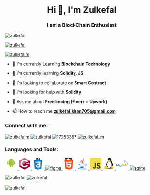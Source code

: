 <h1 align="center">Hi 👋, I'm Zulkefal</h1>
<h3 align="center">I am a BlockChain Enthusiast</h3>

<p align="left"> <img src="https://komarev.com/ghpvc/?username=zulkefal&label=Profile%20views&color=0e75b6&style=flat" alt="zulkefal" /> </p>

<p align="left"> <a href="https://github.com/ryo-ma/github-profile-trophy"><img src="https://github-profile-trophy.vercel.app/?username=zulkefal" alt="zulkefal" /></a> </p>

<p align="left"> <a href="https://twitter.com/zulkefalm" target="blank"><img src="https://img.shields.io/twitter/follow/zulkefalm?logo=twitter&style=for-the-badge" alt="zulkefalm" /></a> </p>

- 🔭 I’m currently Learning **Blockchain Technology**

- 🌱 I’m currently learning **Solidity, JS**

- 👯 I’m looking to collaborate on **Smart Contract**

- 🤝 I’m looking for help with **Solidity**

- 💬 Ask me about **Freelancing (Fiverr + Upwork)**

- 📫 How to reach me **zulkefal.khan705@gmail.com**

<h3 align="left">Connect with me:</h3>
<p align="left">
<a href="https://twitter.com/zulkefalm" target="blank"><img align="center" src="https://raw.githubusercontent.com/rahuldkjain/github-profile-readme-generator/master/src/images/icons/Social/twitter.svg" alt="zulkefalm" height="30" width="40" /></a>
<a href="https://linkedin.com/in/zulkefal" target="blank"><img align="center" src="https://raw.githubusercontent.com/rahuldkjain/github-profile-readme-generator/master/src/images/icons/Social/linked-in-alt.svg" alt="zulkefal" height="30" width="40" /></a>
<a href="https://stackoverflow.com/users/17253387" target="blank"><img align="center" src="https://raw.githubusercontent.com/rahuldkjain/github-profile-readme-generator/master/src/images/icons/Social/stack-overflow.svg" alt="17253387" height="30" width="40" /></a>
<a href="https://instagram.com/zulkefal_m" target="blank"><img align="center" src="https://raw.githubusercontent.com/rahuldkjain/github-profile-readme-generator/master/src/images/icons/Social/instagram.svg" alt="zulkefal_m" height="30" width="40" /></a>
</p>

<h3 align="left">Languages and Tools:</h3>
<p align="left"> <a href="https://developer.android.com" target="_blank" rel="noreferrer"> <img src="https://raw.githubusercontent.com/devicons/devicon/master/icons/android/android-original-wordmark.svg" alt="android" width="40" height="40"/> </a> <a href="https://www.w3schools.com/cpp/" target="_blank" rel="noreferrer"> <img src="https://raw.githubusercontent.com/devicons/devicon/master/icons/cplusplus/cplusplus-original.svg" alt="cplusplus" width="40" height="40"/> </a> <a href="https://www.w3schools.com/css/" target="_blank" rel="noreferrer"> <img src="https://raw.githubusercontent.com/devicons/devicon/master/icons/css3/css3-original-wordmark.svg" alt="css3" width="40" height="40"/> </a> <a href="https://www.figma.com/" target="_blank" rel="noreferrer"> <img src="https://www.vectorlogo.zone/logos/figma/figma-icon.svg" alt="figma" width="40" height="40"/> </a> <a href="https://www.w3.org/html/" target="_blank" rel="noreferrer"> <img src="https://raw.githubusercontent.com/devicons/devicon/master/icons/html5/html5-original-wordmark.svg" alt="html5" width="40" height="40"/> </a> <a href="https://www.java.com" target="_blank" rel="noreferrer"> <img src="https://raw.githubusercontent.com/devicons/devicon/master/icons/java/java-original.svg" alt="java" width="40" height="40"/> </a> <a href="https://developer.mozilla.org/en-US/docs/Web/JavaScript" target="_blank" rel="noreferrer"> <img src="https://raw.githubusercontent.com/devicons/devicon/master/icons/javascript/javascript-original.svg" alt="javascript" width="40" height="40"/> </a> <a href="https://www.linux.org/" target="_blank" rel="noreferrer"> <img src="https://raw.githubusercontent.com/devicons/devicon/master/icons/linux/linux-original.svg" alt="linux" width="40" height="40"/> </a> <a href="https://www.mysql.com/" target="_blank" rel="noreferrer"> <img src="https://raw.githubusercontent.com/devicons/devicon/master/icons/mysql/mysql-original-wordmark.svg" alt="mysql" width="40" height="40"/> </a> <a href="https://www.sqlite.org/" target="_blank" rel="noreferrer"> <img src="https://www.vectorlogo.zone/logos/sqlite/sqlite-icon.svg" alt="sqlite" width="40" height="40"/> </a> </p>

<p><img align="left" src="https://github-readme-stats.vercel.app/api/top-langs?username=zulkefal&show_icons=true&locale=en&layout=compact" alt="zulkefal" /></p>

<p>&nbsp;<img align="center" src="https://github-readme-stats.vercel.app/api?username=zulkefal&show_icons=true&locale=en" alt="zulkefal" /></p>

<p><img align="center" src="https://github-readme-streak-stats.herokuapp.com/?user=zulkefal&" alt="zulkefal" /></p>
